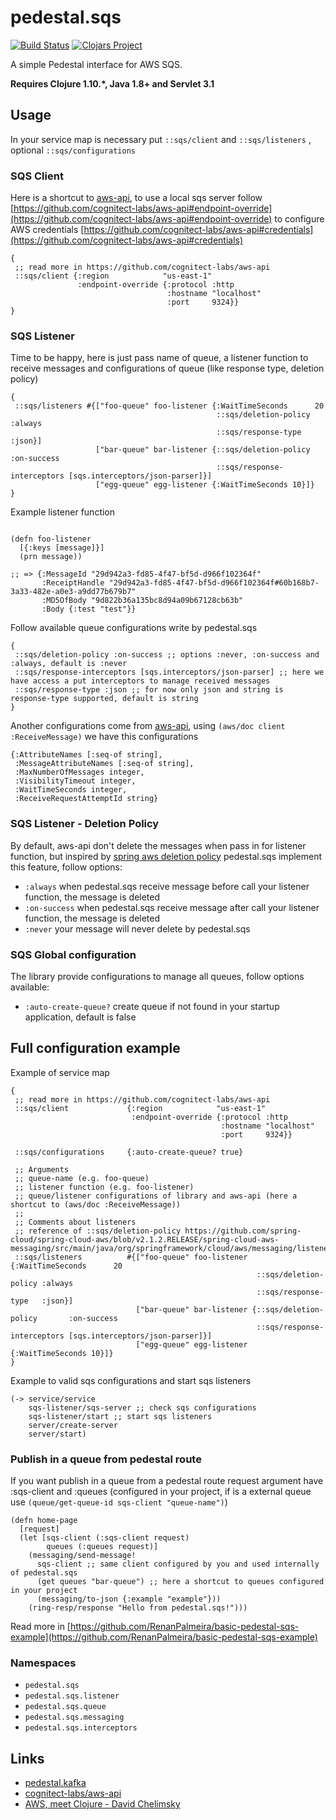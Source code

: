 
# pedestal.sqs

[![Build Status](https://travis-ci.org/RenanPalmeira/pedestal.sqs.svg?branch=master)](https://travis-ci.org/RenanPalmeira/pedestal.sqs)
[![Clojars Project](https://img.shields.io/clojars/v/pedestal.sqs.svg)](https://clojars.org/pedestal.sqs)

A simple Pedestal interface for AWS SQS.

**Requires Clojure 1.10.*, Java 1.8+ and Servlet 3.1**

## Usage

In your service map is necessary put `::sqs/client` and `::sqs/listeners`  , optional `::sqs/configurations`

### SQS Client

Here is a shortcut to [aws-api](https://github.com/cognitect-labs/aws-api), to use a local sqs server follow [https://github.com/cognitect-labs/aws-api#endpoint-override](https://github.com/cognitect-labs/aws-api#endpoint-override) to configure AWS credentials [https://github.com/cognitect-labs/aws-api#credentials](https://github.com/cognitect-labs/aws-api#credentials)

```
{
 ;; read more in https://github.com/cognitect-labs/aws-api
 ::sqs/client {:region            "us-east-1"
               :endpoint-override {:protocol :http
                                   :hostname "localhost"
                                   :port     9324}}
}
```

### SQS Listener

Time to be happy, here is just pass name of queue, a listener function to receive messages and configurations of queue (like response type, deletion policy)

```
{
 ::sqs/listeners #{["foo-queue" foo-listener {:WaitTimeSeconds      20
                                              ::sqs/deletion-policy :always
                                              ::sqs/response-type   :json}]
                   ["bar-queue" bar-listener {::sqs/deletion-policy       :on-success
                                              ::sqs/response-interceptors [sqs.interceptors/json-parser]}]
                   ["egg-queue" egg-listener {:WaitTimeSeconds 10}]}
}
```

Example listener function

```

(defn foo-listener
  [{:keys [message]}]
  (prn message))

;; => {:MessageId "29d942a3-fd85-4f47-bf5d-d966f102364f"
       :ReceiptHandle "29d942a3-fd85-4f47-bf5d-d966f102364f#60b168b7-3a33-482e-a0e3-a9dd77b679b7"
       :MD5OfBody "9d822b36a135bc8d94a09b67128cb63b"
       :Body {:test "test"}}

```

Follow available queue configurations write by pedestal.sqs

```
{
 ::sqs/deletion-policy :on-success ;; options :never, :on-success and :always, default is :never
 ::sqs/response-interceptors [sqs.interceptors/json-parser] ;; here we have access a put interceptors to manage received messages
 ::sqs/response-type :json ;; for now only json and string is response-type supported, default is string
}
```

Another configurations come from [aws-api](https://github.com/cognitect-labs/aws-api), using `(aws/doc client :ReceiveMessage)` we have this configurations

```
{:AttributeNames [:seq-of string],
 :MessageAttributeNames [:seq-of string],
 :MaxNumberOfMessages integer,
 :VisibilityTimeout integer,
 :WaitTimeSeconds integer,
 :ReceiveRequestAttemptId string}
```

### SQS Listener - Deletion Policy

By default, aws-api don't delete the messages when pass in for listener function, but inspired by [spring aws deletion policy](https://stackoverflow.com/questions/45710139/spring-cloud-aws-sqs-deletion-policy)  pedestal.sqs implement this feature, follow options:

* `:always` when pedestal.sqs receive message before call your listener function, the message is deleted
* `:on-success` when pedestal.sqs receive message after call your listener function, the message is deleted
* `:never` your message will never delete by pedestal.sqs

### SQS Global configuration

The library provide configurations to manage all queues, follow options available:

* `:auto-create-queue?` create queue if not found in your startup application, default is false

## Full configuration example

Example of service map

```
{
 ;; read more in https://github.com/cognitect-labs/aws-api
 ::sqs/client             {:region            "us-east-1"
                           :endpoint-override {:protocol :http
                                               :hostname "localhost"
                                               :port     9324}}

 ::sqs/configurations     {:auto-create-queue? true}

 ;; Arguments
 ;; queue-name (e.g. foo-queue)
 ;; listener function (e.g. foo-listener)
 ;; queue/listener configurations of library and aws-api (here a shortcut to (aws/doc :ReceiveMessage))
 ;;
 ;; Comments about listeners
 ;; reference of ::sqs/deletion-policy https://github.com/spring-cloud/spring-cloud-aws/blob/v2.1.2.RELEASE/spring-cloud-aws-messaging/src/main/java/org/springframework/cloud/aws/messaging/listener/SqsMessageDeletionPolicy.java#L45
 ::sqs/listeners          #{["foo-queue" foo-listener {:WaitTimeSeconds      20
                                                       ::sqs/deletion-policy :always
                                                       ::sqs/response-type   :json}]
                            ["bar-queue" bar-listener {::sqs/deletion-policy       :on-success
                                                       ::sqs/response-interceptors [sqs.interceptors/json-parser]}]
                            ["egg-queue" egg-listener {:WaitTimeSeconds 10}]}
}
```

Example to valid sqs configurations and start sqs listeners

```
(-> service/service
    sqs-listener/sqs-server ;; check sqs configurations
    sqs-listener/start ;; start sqs listeners
    server/create-server
    server/start)
```

### Publish in a queue from pedestal route

If you want publish in a queue from a pedestal route request argument have :sqs-client and :queues (configured in your project, if is a external queue use `(queue/get-queue-id sqs-client "queue-name")`) 

```
(defn home-page
  [request]
  (let [sqs-client (:sqs-client request)
        queues (:queues request)]
    (messaging/send-message!
      sqs-client ;; same client configured by you and used internally of pedestal.sqs
      (get queues "bar-queue") ;; here a shortcut to queues configured in your project
      (messaging/to-json {:example "example"}))
    (ring-resp/response "Hello from pedestal.sqs!")))
```

Read more in [https://github.com/RenanPalmeira/basic-pedestal-sqs-example](https://github.com/RenanPalmeira/basic-pedestal-sqs-example)

### Namespaces 

* `pedestal.sqs`
* `pedestal.sqs.listener`
* `pedestal.sqs.queue`
* `pedestal.sqs.messaging`
* `pedestal.sqs.interceptors`

## Links
* [pedestal.kafka](https://github.com/cognitect-labs/pedestal.kafka)
* [cognitect-labs/aws-api](https://github.com/cognitect-labs/aws-api)
* [AWS, meet Clojure - David Chelimsky](https://www.youtube.com/watch?v=ppDtDP0Rntw)
